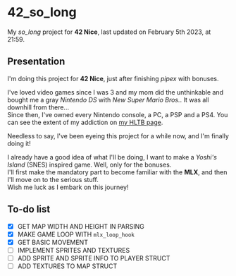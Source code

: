 # 42_so_long

My *so_long* project for **42 Nice**, last updated on February 5th 2023, at 21:59.

## Presentation

I'm doing this project for **42 Nice**, just after finishing *pipex* with bonuses.

I've loved video games since I was 3 and my mom did the unthinkable and bought me a gray *Nintendo DS* with *New Super Mario Bros.*. It was all downhill from there...  
Since then, I've owned every Nintendo console, a PC, a PSP and a PS4. You can see the extent of my addiction on [my HLTB page].

[my HLTB page]: https://howlongtobeat.com/user/SCOUNDREL

Needless to say, I've been eyeing this project for a while now, and I'm finally doing it!

I already have a good idea of what I'll be doing, I want to make a *Yoshi's Island* (SNES) inspired game. Well, only for the bonuses.  
I'll first make the mandatory part to become familiar with the **MLX**, and then I'll move on to the serious stuff.  
Wish me luck as I embark on this journey!

## To-do list

- [x] GET MAP WIDTH AND HEIGHT IN PARSING
- [x] MAKE GAME LOOP WITH `mlx_loop_hook`
- [x] GET BASIC MOVEMENT
- [ ] IMPLEMENT SPRITES AND TEXTURES
- [ ] ADD SPRITE AND SPRITE INFO TO PLAYER STRUCT
- [ ] ADD TEXTURES TO MAP STRUCT
